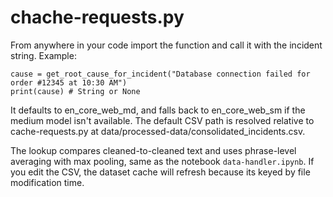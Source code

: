 # chache-requests.py

From anywhere in your code import the function and call it with the incident string.
Example:

```from
cause = get_root_cause_for_incident("Database connection failed for order #12345 at 10:30 AM")
print(cause) # String or None
```

It defaults to en_core_web_md, and falls back to en_core_web_sm if the medium model isn't available.
The default CSV path is resolved relative to cache-requests.py at data/processed-data/consolidated_incidents.csv.

The lookup compares cleaned-to-cleaned text and uses phrase-level averaging with max pooling, same as the notebook `data-handler.ipynb`.
If you edit the CSV, the dataset cache will refresh because its keyed by file modification time.
